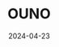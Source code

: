 ---  
layout: startup_page  
title: "OUNO"  
id: "ounoapp.com"  
permalink: "/ounoounoapp.com04232024/"  
website: "https://ounoapp.com/"  
funding_round: "Seed"  
funding_amount: ""  
investors: "TRAM Venture Fund"  
about: "OUNO is an executive ride-hailing platform that allows users to request specific vehicle models, unlike other platforms that offer generalized options. It has quickly gained traction in London, attracting high-end brands and thousands of daily users. Its unique value proposition lies in its vehicle specificity and focus on the executive transportation market."  
markets: "Transportation, Apps, Electric Vehicle, Ride Sharing, Taxi Service"  
hq: "London, England, United Kingdom"  
founded_year: "2019"  
linkedin: "https://www.linkedin.com/company/ouno-app"  
twitter: ""  
instagram: ""  
facebook: "https://www.facebook.com/people/OUNO/100089865764528/"  
crunchbase: "https://www.crunchbase.com/organization/ouno-app"  
pitchbook: "https://pitchbook.com/profiles/company/572275-09"  

date_display: "23-Apr-2024"  
date: "2024-04-23"

# SEO Optimization  
meta_title: "OUNO - Seed"  
meta_description: "OUNO, OUNO is an executive ride-hailing platform that allows users to request specific vehicle models, unlike other platforms that offer generalized options..."  
meta_keywords: "OUNO, Transportation, Apps, Electric Vehicle, Ride Sharing, Taxi Service, Seed funding"  
canonical_url: "https://startup.projectstartups.com/ounoounoapp.com04232024/"  
---